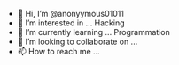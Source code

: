 - 👋 Hi, I’m @anonyymous01011
- 👀 I’m interested in ... Hacking 
- 🌱 I’m currently learning ... Programmation
- 💞️ I’m looking to collaborate on ... 
- 📫 How to reach me ...

<!---
anonyymous01011/anonyymous01011 is a ✨ special ✨ repository because its `README.md` (this file) appears on your GitHub profile.
You can click the Preview link to take a look at your changes.
--->
